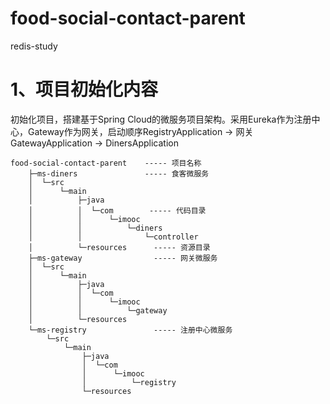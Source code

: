 # food-social-contact-parent
redis-study
# 1、项目初始化内容
初始化项目，搭建基于Spring Cloud的微服务项目架构。采用Eureka作为注册中心，Gateway作为网关，启动顺序RegistryApplication -> 网关 GatewayApplication -> DinersApplication
```
food-social-contact-parent    ----- 项目名称
    ├─ms-diners               ----- 食客微服务
    │  └─src
    │      └─main
    │          ├─java
    │          │  └─com        ----- 代码目录
    │          │      └─imooc
    │          │          └─diners
    │          │              └─controller
    │          └─resources      ----- 资源目录
    ├─ms-gateway                ----- 网关微服务
    │  └─src
    │      └─main
    │          ├─java
    │          │  └─com
    │          │      └─imooc
    │          │          └─gateway
    │          └─resources
    └─ms-registry               ----- 注册中心微服务
        └─src
            └─main
                ├─java
                │  └─com
                │      └─imooc
                │          └─registry
                └─resources
```
